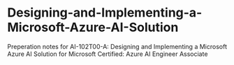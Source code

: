 # Designing-and-Implementing-a-Microsoft-Azure-AI-Solution
Preperation notes for  AI-102T00-A: Designing and Implementing a Microsoft Azure AI Solution for Microsoft Certified: Azure AI Engineer Associate
